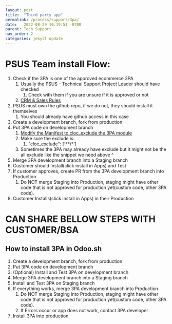 ```yaml
---
layout: post
title:  "Third party app"
permalink: /process/support/3pa/
date:   2022-08-29 10:19:51 -0700
parent: Tech Support
nav_order: 2
categories: jekyll update
---
```



# PSUS Team install Flow:
1. Check if the 3PA is one of the approved ecommerce 3PA
   1. Usually the PSUS - Technical Support Project Leader should have checked
      1. Check with them if you are unsure if it is approved or not
   2. [CRM & Sales Rules](https://docs.google.com/document/d/1SAGTe5ql0bqsuV_9cSPvbIk-xjz66RcfLY4dWf-Pghc/edit#heading=h.bdgsb4dun3wx)
2. PSUS must own the github repo, if we do not, they should install it themselves
   1. You should already have github access in this case
3. Create a development branch, fork from production
4. Put 3PA code on development branch
   1. [Modify the Manifest to cloc_exclude the 3PA module](https://www.odoo.com/documentation/15.0/developer/cli.html?highlight=cloc_exclude#with-the-database-option)
   2. Make sure the exclude is:
      1. "cloc_exclude": [‘**/*’]
   3. Sometimes the 3PA may already have exclude but it might not be the all exclude like the snippet we need above ^
5. Merge 3PA development branch into a Staging branch
6. Customer should Install(click install in Apps) and Test 
7. If customer approves, create PR from the 3PA development branch into Production
   1. Do NOT merge Staging into Production, staging might have other code that is not approved for production yet(custom code, other 3PA code). 
8. Customer Installs(click install in Apps) in their Production


# CAN SHARE BELLOW STEPS WITH CUSTOMER/BSA

## How to install 3PA in Odoo.sh

1. Create a development branch, fork from production
2. Put 3PA code on development branch
3. (Optional) Install and Test 3PA on development branch
4. Merge 3PA development branch into a Staging branch
5. Install and Test 3PA on Staging branch
6. If everything works, merge 3PA development branch into Production
   1. Do NOT merge Staging into Production, staging might have other code that is not approved for production yet(custom code, other 3PA code). 
   2. If Errors occur or app does not work, contact 3PA developer
7. Install 3PA into production
